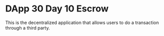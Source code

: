 # DApp 30 Day 10 Escrow

This is the decentralized application that allows users to do a transaction through a third party.
